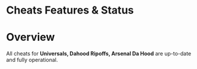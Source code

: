 # Cheats Features & Status

# Overview

All cheats for **Universals, Dahood Ripoffs, Arsenal Da Hood** are up-to-date and fully operational.
